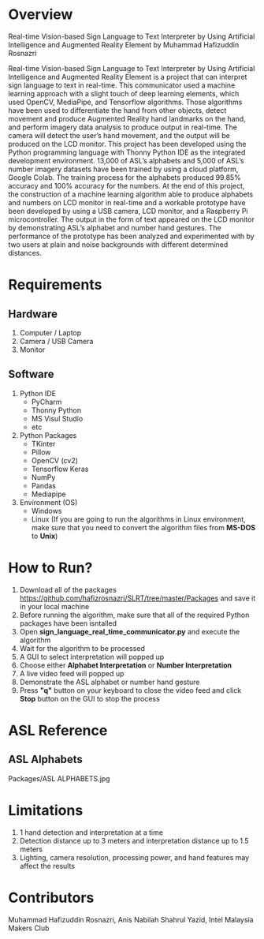# Overview
Real-time Vision-based Sign Language to Text Interpreter by Using Artificial Intelligence and Augmented Reality Element by Muhammad Hafizuddin Rosnazri

Real-time Vision-based Sign Language to Text Interpreter by Using Artificial Intelligence and Augmented Reality Element is a project that can interpret sign language to text in real-time. This communicator used a machine learning approach with a slight touch of deep learning elements, which used OpenCV, MediaPipe, and Tensorflow algorithms. Those algorithms have been used to differentiate the hand from other objects, detect movement and produce Augmented Reality hand landmarks on the hand, and perform imagery data analysis to produce output in real-time. The camera will detect the user’s hand movement, and the output will be produced on the LCD monitor. This project has been developed using the Python programming language with Thonny Python IDE as the integrated development environment. 13,000 of ASL’s alphabets and 5,000 of ASL’s number imagery datasets have been trained by using a cloud platform, Google Colab. The training process for the alphabets produced 99.85% accuracy and 100% accuracy for the numbers. At the end of this project, the construction of a machine learning algorithm able to produce alphabets and numbers on LCD monitor in real-time and a workable prototype have been developed by using a USB camera, LCD monitor, and a Raspberry Pi microcontroller. The output in the form of text appeared on the LCD monitor by demonstrating ASL’s alphabet and number hand gestures. The performance of the prototype has been analyzed and experimented with by two users at plain and noise backgrounds with different determined distances. 

# Requirements
## Hardware
1) Computer / Laptop
2) Camera / USB Camera
3) Monitor
## Software
1) Python IDE
   - PyCharm
   - Thonny Python
   - MS Visul Studio
   - etc
2) Python Packages
   - TKinter
   - Pillow
   - OpenCV (cv2)
   - Tensorflow Keras
   - NumPy
   - Pandas
   - Mediapipe
3) Environment (OS)
   - Windows
   - Linux (If you are going to run the algorithms in Linux environment, make sure that you need to convert the algorithm files from **MS-DOS** to **Unix**)

# How to Run?
1) Download all of the packages https://github.com/hafizrosnazri/SLRT/tree/master/Packages and save it in your local machine
2) Before running the algorithm, make sure that all of the required Python packages have been isntalled
3) Open **sign_language_real_time_communicator.py** and execute the algorithm
4) Wait for the algorithm to be processed
5) A GUI to select interpretation will popped up
6) Choose either **Alphabet Interpretation** or **Number Interpretation**
7) A live video feed will popped up
8) Demonstrate the ASL alphabet or number hand gesture
9) Press **"q"** button on your keyboard to close the video feed and click **Stop** button on the GUI to stop the process

# ASL Reference
## ASL Alphabets
Packages/ASL ALPHABETS.jpg

# Limitations
1) 1 hand detection and interpretation at a time
2) Detection distance up to 3 meters and interpretation distance up to 1.5 meters
3) Lighting, camera resolution, processing power, and hand features may affect the results

# Contributors
Muhammad Hafizuddin Rosnazri, Anis Nabilah Shahrul Yazid, Intel Malaysia Makers Club
